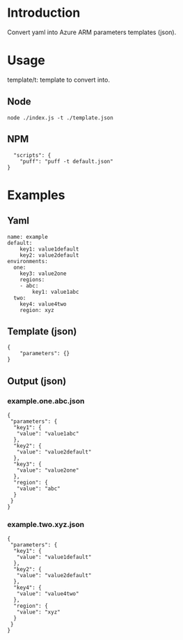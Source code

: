 # Introduction 
Convert yaml into Azure ARM parameters templates (json).

# Usage
template/t: template to convert into.

## Node
```
node ./index.js -t ./template.json
```

## NPM
```
  "scripts": {
    "puff": "puff -t default.json"
}
```

# Examples
## Yaml
```
name: example
default:
    key1: value1default
    key2: value2default
environments:
  one:
    key3: value2one
    regions:
    - abc:
        key1: value1abc
  two:
    key4: value4two
    region: xyz
```

## Template (json)
```
{
    "parameters": {}
}
```

## Output (json)
### example.one.abc.json
```
{
 "parameters": {
  "key1": {
   "value": "value1abc"
  },
  "key2": {
   "value": "value2default"
  },
  "key3": {
   "value": "value2one"
  },
  "region": {
   "value": "abc"
  }
 }
}
```
### example.two.xyz.json
```
{
 "parameters": {
  "key1": {
   "value": "value1default"
  },
  "key2": {
   "value": "value2default"
  },
  "key4": {
   "value": "value4two"
  },
  "region": {
   "value": "xyz"
  }
 }
}
```